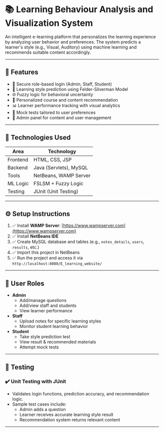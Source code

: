 # 📚 Learning Behaviour Analysis and Visualization System

An intelligent e-learning platform that personalizes the learning experience by analyzing user behavior and preferences. The system predicts a learner's style (e.g., Visual, Auditory) using machine learning and recommends suitable content accordingly.

---

## 🚀 Features

- 🔐 Secure role-based login (Admin, Staff, Student)
- 🧠 Learning style prediction using Felder-Silverman Model
- 🌐 Fuzzy logic for behavioral uncertainty
- 🎯 Personalized course and content recommendation
- 📊 Learner performance tracking with visual analytics
- 📝 Mock tests tailored to user preferences
- 📂 Admin panel for content and user management

---

## 🧠 Technologies Used

| Area      | Technology            |
|-----------|------------------------|
| Frontend  | HTML, CSS, JSP         |
| Backend   | Java (Servlets), MySQL |
| Tools     | NetBeans, WAMP Server  |
| ML Logic  | FSLSM + Fuzzy Logic    |
| Testing   | JUnit (Unit Testing)   |

---

## ⚙️ Setup Instructions

1. ✅ Install **WAMP Server**: [https://www.wampserver.com](https://www.wampserver.com)
2. ✅ Install **NetBeans IDE**
3. ✅ Create MySQL database and tables (e.g., `notes_details`, `users`, `results`, etc.)
4. ✅ Import this project in NetBeans
5. ✅ Run the project and access it via `http://localhost:8080/E_learning_website/`

---

## 👥 User Roles

- **Admin**
  - Add/manage questions
  - Add/view staff and students
  - View learner performance
- **Staff**
  - Upload notes for specific learning styles
  - Monitor student learning behavior
- **Student**
  - Take style prediction test
  - View result & recommended materials
  - Attempt mock tests

---

## 🧪 Testing

### ✔️ Unit Testing with JUnit
- Validates login functions, prediction accuracy, and recommendation logic.
- Sample test cases include:
  - Admin adds a question
  - Learner receives accurate learning style result
  - Recommendation system returns relevant content

---






